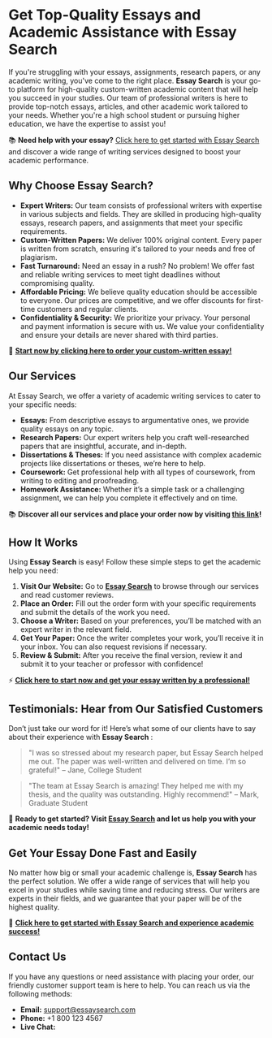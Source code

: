 # Get Top-Quality Essays and Academic Assistance with Essay Search

If you're struggling with your essays, assignments, research papers, or any academic writing, you've come to the right place. **Essay Search** is your go-to platform for high-quality custom-written academic content that will help you succeed in your studies. Our team of professional writers is here to provide top-notch essays, articles, and other academic work tailored to your needs. Whether you're a high school student or pursuing higher education, we have the expertise to assist you!

📚 **Need help with your essay?** [Click here to get started with Essay Search](https://tinyurl.com/topessay?keyword=essay+search) and discover a wide range of writing services designed to boost your academic performance.

## Why Choose Essay Search?

- **Expert Writers:** Our team consists of professional writers with expertise in various subjects and fields. They are skilled in producing high-quality essays, research papers, and assignments that meet your specific requirements.
- **Custom-Written Papers:** We deliver 100% original content. Every paper is written from scratch, ensuring it's tailored to your needs and free of plagiarism.
- **Fast Turnaround:** Need an essay in a rush? No problem! We offer fast and reliable writing services to meet tight deadlines without compromising quality.
- **Affordable Pricing:** We believe quality education should be accessible to everyone. Our prices are competitive, and we offer discounts for first-time customers and regular clients.
- **Confidentiality & Security:** We prioritize your privacy. Your personal and payment information is secure with us. We value your confidentiality and ensure your details are never shared with third parties.

📌 [**Start now by clicking here to order your custom-written essay!**](https://tinyurl.com/topessay?keyword=essay+search)

## Our Services

At Essay Search, we offer a variety of academic writing services to cater to your specific needs:

- **Essays:** From descriptive essays to argumentative ones, we provide quality essays on any topic.
- **Research Papers:** Our expert writers help you craft well-researched papers that are insightful, accurate, and in-depth.
- **Dissertations & Theses:** If you need assistance with complex academic projects like dissertations or theses, we’re here to help.
- **Coursework:** Get professional help with all types of coursework, from writing to editing and proofreading.
- **Homework Assistance:** Whether it’s a simple task or a challenging assignment, we can help you complete it effectively and on time.

📚 **Discover all our services and place your order now by visiting [this link](https://tinyurl.com/topessay?keyword=essay+search)!**

## How It Works

Using **Essay Search** is easy! Follow these simple steps to get the academic help you need:

1. **Visit Our Website:** Go to [**Essay Search**](https://tinyurl.com/topessay?keyword=essay+search) to browse through our services and read customer reviews.
2. **Place an Order:** Fill out the order form with your specific requirements and submit the details of the work you need.
3. **Choose a Writer:** Based on your preferences, you’ll be matched with an expert writer in the relevant field.
4. **Get Your Paper:** Once the writer completes your work, you’ll receive it in your inbox. You can also request revisions if necessary.
5. **Review & Submit:** After you receive the final version, review it and submit it to your teacher or professor with confidence!

⚡ [**Click here to start now and get your essay written by a professional!**](https://tinyurl.com/topessay?keyword=essay+search)

## Testimonials: Hear from Our Satisfied Customers

Don’t just take our word for it! Here’s what some of our clients have to say about their experience with **Essay Search** :

> "I was so stressed about my research paper, but Essay Search helped me out. The paper was well-written and delivered on time. I’m so grateful!" – Jane, College Student

> "The team at Essay Search is amazing! They helped me with my thesis, and the quality was outstanding. Highly recommend!" – Mark, Graduate Student

🌟 **Ready to get started? Visit [Essay Search](https://tinyurl.com/topessay?keyword=essay+search) and let us help you with your academic needs today!**

## Get Your Essay Done Fast and Easily

No matter how big or small your academic challenge is, **Essay Search** has the perfect solution. We offer a wide range of services that will help you excel in your studies while saving time and reducing stress. Our writers are experts in their fields, and we guarantee that your paper will be of the highest quality.

🚀 [**Click here to get started with Essay Search and experience academic success!**](https://tinyurl.com/topessay?keyword=essay+search)

## Contact Us

If you have any questions or need assistance with placing your order, our friendly customer support team is here to help. You can reach us via the following methods:

- **Email:** support@essaysearch.com
- **Phone:** +1 800 123 4567
- **Live Chat:**
